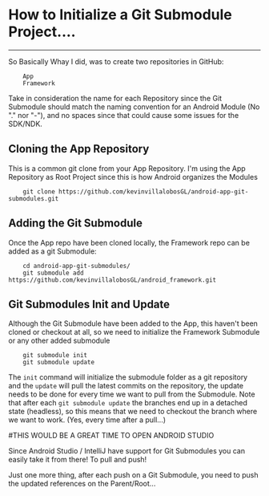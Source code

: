 # How to Initialize a Git Submodule Project....
-----------------------------------------------

So Basically Whay I did, was to create two repositories in GitHub:

```
	App
	Framework
```

Take in consideration the name for each Repository since the Git Submodule should match the naming convention for an Android Module (No "." nor "-"), and no spaces since that could cause some issues for the SDK/NDK. 


## Cloning the App Repository

This is a common git clone from your App Repository. I'm using the App Repository as Root Project since this is how Android organizes the Modules

```
	git clone https://github.com/kevinvillalobosGL/android-app-git-submodules.git 
```

## Adding the Git Submodule 

Once the App repo have been cloned locally, the Framework repo can be added as a git Submodule: 

```
	cd android-app-git-submodules/
	git submodule add https://github.com/kevinvillalobosGL/android_framework.git
```

## Git Submodules Init and Update

Although the Git Submodule have been added to the App, this haven't been cloned or checkout at all, so we need to initialize the Framework Submodule or any other added submodule

```
	git submodule init
	git submodule update
```

The `init` command will initialize the submodule folder as a git repository and the `update` will pull the latest commits on the repository, the update needs to be done for every time we want to pull from the Submodule.
Note that after each `git submodule update` the branches end up in a detached state (headless), so this means that we need to checkout the branch where we want to work. (Yes, every time after a pull...) 



#THIS WOULD BE A GREAT TIME TO OPEN ANDROID STUDIO

Since Android Studio / IntelliJ have support for Git Submodules you can easily take it from there! To pull and push!

Just one more thing, after each push on a Git Submodule, you need to push the updated references on the Parent/Root...






